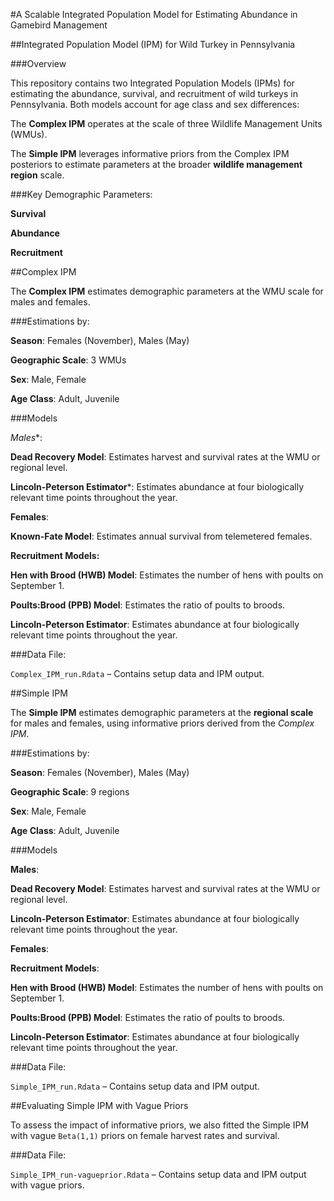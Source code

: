 #A Scalable Integrated Population Model for Estimating Abundance in Gamebird Management

##Integrated Population Model (IPM) for Wild Turkey in Pennsylvania

###Overview

This repository contains two Integrated Population Models (IPMs) for estimating the abundance, survival, and recruitment of wild turkeys in Pennsylvania. Both models account for age class and sex differences:

The **Complex IPM** operates at the scale of three Wildlife Management Units (WMUs).

The **Simple IPM** leverages informative priors from the Complex IPM posteriors to estimate parameters at the broader **wildlife management region** scale.

###Key Demographic Parameters:

**Survival**

**Abundance**

**Recruitment**

##Complex IPM

The **Complex IPM** estimates demographic parameters at the WMU scale for males and females.

###Estimations by:

**Season**: Females (November), Males (May)

**Geographic Scale**: 3 WMUs

**Sex**: Male, Female

**Age Class**: Adult, Juvenile

###Models

*Males**:

**Dead Recovery Model**: Estimates harvest and survival rates at the WMU or regional level.

**Lincoln-Peterson Estimator***: Estimates abundance at four biologically relevant time points throughout the year.

**Females**:

**Known-Fate Model**: Estimates annual survival from telemetered females.

**Recruitment Models:**

**Hen with Brood (HWB) Model**: Estimates the number of hens with poults on September 1.

**Poults:Brood (PPB) Model**: Estimates the ratio of poults to broods.

**Lincoln-Peterson Estimator**: Estimates abundance at four biologically relevant time points throughout the year.

###Data File:

`Complex_IPM_run.Rdata` – Contains setup data and IPM output.

##Simple IPM

The **Simple IPM** estimates demographic parameters at the **regional scale** for males and females, using informative priors derived from the *Complex IPM*.

###Estimations by:

**Season**: Females (November), Males (May)

**Geographic Scale**: 9 regions

**Sex**: Male, Female

**Age Class**: Adult, Juvenile

###Models

**Males**:

**Dead Recovery Model**: Estimates harvest and survival rates at the WMU or regional level.

**Lincoln-Peterson Estimator**: Estimates abundance at four biologically relevant time points throughout the year.

**Females**:

**Recruitment Models**:

**Hen with Brood (HWB) Model**: Estimates the number of hens with poults on September 1.

**Poults:Brood (PPB) Model**: Estimates the ratio of poults to broods.

**Lincoln-Peterson Estimator**: Estimates abundance at four biologically relevant time points throughout the year.

###Data File:

`Simple_IPM_run.Rdata` – Contains setup data and IPM output.

##Evaluating Simple IPM with Vague Priors

To assess the impact of informative priors, we also fitted the Simple IPM with vague `Beta(1,1)` priors on female harvest rates and survival.

###Data File:

`Simple_IPM_run-vagueprior.Rdata` – Contains setup data and IPM output with vague priors.
